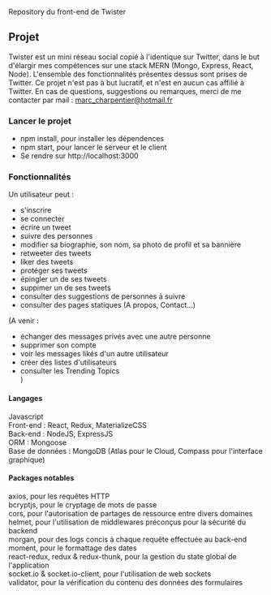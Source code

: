 Repository du front-end de Twister

## Projet

Twister est un mini réseau social copié à l'identique sur Twitter, dans le but d'élargir mes compétences sur une stack MERN (Mongo, Express, React, Node).
L'ensemble des fonctionnalités présentes dessus sont prises de Twitter.
Ce projet n'est pas à but lucratif, et n'est en aucun cas affilié à Twitter.
En cas de questions, suggestions ou remarques, merci de me contacter par mail : marc_charpentier@hotmail.fr

### Lancer le projet

- npm install, pour installer les dépendences
- npm start, pour lancer le serveur et le client
- Se rendre sur http://localhost:3000

### Fonctionnalités

Un utilisateur peut :

- s'inscrire<br/>
- se connecter<br/>
- écrire un tweet<br/>
- suivre des personnes<br/>
- modifier sa biographie, son nom, sa photo de profil et sa bannière<br/>
- retweeter des tweets<br/>
- liker des tweets<br/>
- protéger ses tweets<br/>
- épingler un de ses tweets<br/>
- suppimer un de ses tweets<br/>
- consulter des suggestions de personnes à suivre<br/>
- consulter des pages statiques (A propos, Contact...)<br/>

(A venir :

- échanger des messages privés avec une autre personne<br/>
- supprimer son compte<br/>
- voir les messages likés d'un autre utilisateur<br/>
- créer des listes d'utilisateurs<br/>
- consulter les Trending Topics<br/>
  )

#### Langages

Javascript<br/>
Front-end : React, Redux, MaterializeCSS<br/>
Back-end : NodeJS, ExpressJS<br/>
ORM : Mongoose<br/>
Base de données : MongoDB (Atlas pour le Cloud, Compass pour l'interface graphique)<br/>

#### Packages notables

axios, pour les requêtes HTTP<br/>
bcryptjs, pour le cryptage de mots de passe<br/>
cors, pour l'autorisation de partages de ressource entre divers domaines<br/>
helmet, pour l'utilisation de middlewares préconçus pour la sécurité du backend<br/>
morgan, pour des logs concis à chaque requête effectuée au back-end<br/>
moment, pour le formattage des dates<br/>
react-redux, redux & redux-thunk, pour la gestion du state global de l'application<br/>
socket.io & socket.io-client, pour l'utilisation de web sockets<br/>
validator, pour la vérification du contenu des données des formulaires<br/>
